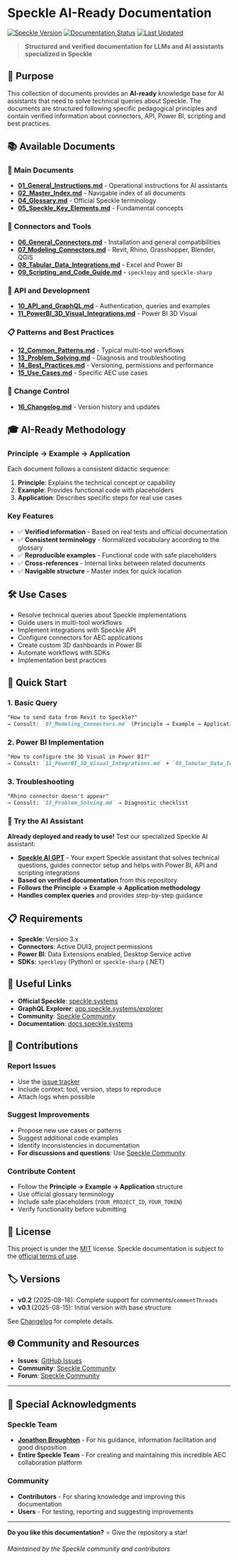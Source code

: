 # Speckle AI-Ready Documentation

[![Speckle Version](https://img.shields.io/badge/Speckle-2.x-blue.svg)](https://speckle.systems)
[![Documentation Status](https://img.shields.io/badge/Documentation-AI--Ready-green.svg)](https://github.com/UmbralBIM/speckle-ai-ready-docs)
[![Last Updated](https://img.shields.io/badge/Last%20Updated-2025--08--18-orange.svg)](16_Changelog.md)

> **Structured and verified documentation for LLMs and AI assistants specialized in Speckle**

## 🎯 Purpose

This collection of documents provides an **AI-ready** knowledge base for AI assistants that need to solve technical queries about Speckle. The documents are structured following specific pedagogical principles and contain verified information about connectors, API, Power BI, scripting and best practices.

## 📚 Available Documents

### 📖 **Main Documents**
- **[01_General_Instructions.md](01_General_Instructions.md)** - Operational instructions for AI assistants
- **[02_Master_Index.md](02_Master_Index.md)** - Navigable index of all documents
- **[04_Glossary.md](04_Glossary.md)** - Official Speckle terminology
- **[05_Speckle_Key_Elements.md](05_Speckle_Key_Elements.md)** - Fundamental concepts

### 🔌 **Connectors and Tools**
- **[06_General_Connectors.md](06_General_Connectors.md)** - Installation and general compatibilities
- **[07_Modeling_Connectors.md](07_Modeling_Connectors.md)** - Revit, Rhino, Grasshopper, Blender, QGIS
- **[08_Tabular_Data_Integrations.md](08_Tabular_Data_Integrations.md)** - Excel and Power BI
- **[09_Scripting_and_Code_Guide.md](09_Scripting_and_Code_Guide.md)** - `specklepy` and `speckle-sharp`

### 🚀 **API and Development**
- **[10_API_and_GraphQL.md](10_API_and_GraphQL.md)** - Authentication, queries and examples
- **[11_PowerBI_3D_Visual_Integrations.md](11_PowerBI_3D_Visual_Integrations.md)** - Power BI 3D Visual

### 📋 **Patterns and Best Practices**
- **[12_Common_Patterns.md](12_Common_Patterns.md)** - Typical multi-tool workflows
- **[13_Problem_Solving.md](13_Problem_Solving.md)** - Diagnosis and troubleshooting
- **[14_Best_Practices.md](14_Best_Practices.md)** - Versioning, permissions and performance
- **[15_Use_Cases.md](15_Use_Cases.md)** - Specific AEC use cases

### 📝 **Change Control**
- **[16_Changelog.md](16_Changelog.md)** - Version history and updates

## 🎓 AI-Ready Methodology

### **Principle → Example → Application**
Each document follows a consistent didactic sequence:
1. **Principle**: Explains the technical concept or capability
2. **Example**: Provides functional code with placeholders
3. **Application**: Describes specific steps for real use cases

### **Key Features**
- ✅ **Verified information** - Based on real tests and official documentation
- ✅ **Consistent terminology** - Normalized vocabulary according to the glossary
- ✅ **Reproducible examples** - Functional code with safe placeholders
- ✅ **Cross-references** - Internal links between related documents
- ✅ **Navigable structure** - Master index for quick location

## 🛠️ Use Cases

- Resolve technical queries about Speckle implementations
- Guide users in multi-tool workflows
- Implement integrations with Speckle API
- Configure connectors for AEC applications
- Create custom 3D dashboards in Power BI
- Automate workflows with SDKs
- Implementation best practices

## 🚀 Quick Start

### **1. Basic Query**
```markdown
"How to send data from Revit to Speckle?"
→ Consult: `07_Modeling_Connectors.md` (Principle → Example → Application)
```

### **2. Power BI Implementation**
```markdown
"How to configure the 3D Visual in Power BI?"
→ Consult: `11_PowerBI_3D_Visual_Integrations.md` + `08_Tabular_Data_Integrations.md`
```

### **3. Troubleshooting**
```markdown
"Rhino connector doesn't appear"
→ Consult: `13_Problem_Solving.md` → Diagnostic checklist
```

### **🤖 Try the AI Assistant**
**Already deployed and ready to use!** Test our specialized Speckle AI assistant:
- **[Speckle AI GPT](https://chatgpt.com/g/g-68ae37ef5f908191b170916a394b47ef-speckle-ai)** - Your expert Speckle assistant that solves technical questions, guides connector setup and helps with Power BI, API and scripting integrations
- **Based on verified documentation** from this repository
- **Follows the Principle → Example → Application methodology**
- **Handles complex queries** and provides step-by-step guidance

## 📋 Requirements

- **Speckle**: Version 3.x
- **Connectors**: Active DUI3, project permissions
- **Power BI**: Data Extensions enabled, Desktop Service active
- **SDKs**: `specklepy` (Python) or `speckle-sharp` (.NET)

## 🔗 Useful Links

- **Official Speckle**: [speckle.systems](https://speckle.systems)
- **GraphQL Explorer**: [app.speckle.systems/explorer](https://app.speckle.systems/explorer)
- **Community**: [Speckle Community](https://speckle.community/)
- **Documentation**: [docs.speckle.systems](https://docs.speckle.systems)

## 🤝 Contributions

### **Report Issues**
- Use the [issue tracker](https://github.com/UmbralBIM/speckle-ai-ready-docs/issues)
- Include context: tool, version, steps to reproduce
- Attach logs when possible

### **Suggest Improvements**
- Propose new use cases or patterns
- Suggest additional code examples
- Identify inconsistencies in documentation
- **For discussions and questions**: Use [Speckle Community](https://speckle.community/)

### **Contribute Content**
- Follow the **Principle → Example → Application** structure
- Use official glossary terminology
- Include safe placeholders (`YOUR_PROJECT_ID`, `YOUR_TOKEN`)
- Verify functionality before submitting

## 📄 License

This project is under the [MIT](LICENSE) license. Speckle documentation is subject to the [official terms of use](https://speckle.systems/terms).

## 🏷️ Versions

- **v0.2** (2025-08-18): Complete support for comments/`commentThreads`
- **v0.1** (2025-08-15): Initial version with base structure

See [Changelog](16_Changelog.md) for complete details.

## 🌐 Community and Resources

- **Issues**: [GitHub Issues](https://github.com/UmbralBIM/speckle-ai-ready-docs/issues)
- **Community**: [Speckle Community](https://speckle.community/)
- **Forum**: [Speckle Community](https://speckle.community/)

---

## 🙏 Special Acknowledgments

### **Speckle Team**
- **[Jonathon Broughton](https://www.linkedin.com/in/jonathonbroughton/)** - For his guidance, information facilitation and good disposition
- **Entire Speckle Team** - For creating and maintaining this incredible AEC collaboration platform

### **Community**
- **Contributors** - For sharing knowledge and improving this documentation
- **Users** - For testing, reporting and suggesting improvements

---

**Do you like this documentation?** ⭐ Give the repository a star!

*Maintained by the Speckle community and contributors*
